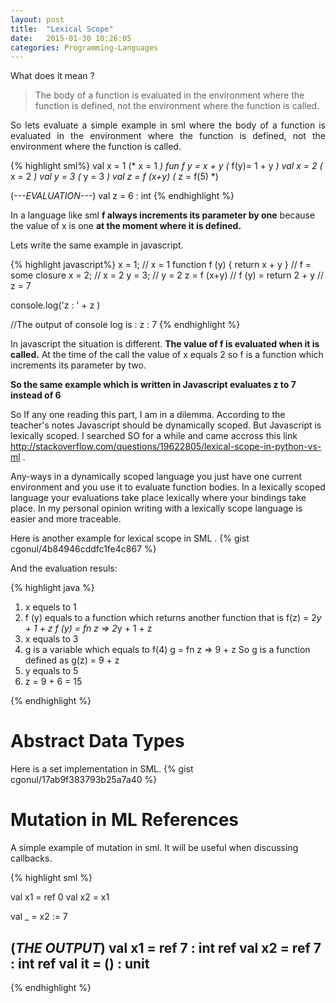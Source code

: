 ```yaml
---
layout: post
title:  "Lexical Scope"
date:   2015-01-30 10:26:05
categories: Programming-Languages
---
```

What does it mean ?
 
> The body of a function is evaluated in the environment where the function is defined, 
not the environment where the function is called.

<p align="justify">
So lets evaluate a simple example in sml where the body of a function is evaluated in 
the environment where the function is defined, not the environment where the function is called.
</p>

{% highlight  sml%}
val x = 1              (*    x = 1     *)
fun f y = x + y        (*  f(y)= 1 + y *)
val x = 2              (*    x = 2     *)
val y = 3              (*    y = 3     *)
val z = f (x+y)        (*    z = f(5)  *)

(*---EVALUATION---*)
val z = 6 : int
{% endhighlight %}

In a language like sml __f always increments its parameter by one__ because the value of x is one __at
the moment where it is defined.__

Lets write the same example in javascript.

{% highlight  javascript%}
x = 1;                             // x = 1
function f (y) { return x + y }    // f = some closure
x = 2;                             // x = 2
y = 3;                             // y = 2
z = f (x+y)                        // f (y) = return 2 + y
                                   // z = 7

console.log('z : ' + z )

//The output of console log is :
z : 7
{% endhighlight %}

In javascript the situation is different. __The value of f is evaluated when it is called.__
At the time of the call the value of x equals 2 so f is a function which increments its parameter
by two.

__So the same example which is written in Javascript evaluates z to 7 instead of 6__

So If any one reading this part, I am in a dilemma. According to the teacher's notes Javascript should be
dynamically scoped. But Javascript is lexically scoped. I searched SO for a while and came accross this
link <http://stackoverflow.com/questions/19622805/lexical-scope-in-python-vs-ml> .

Any-ways in a dynamically scoped language you just have one current environment and you use it to 
evaluate function bodies. In a lexically scoped language your evaluations take place lexically where 
your bindings take place. In my personal opinion writing with a lexically scope language is easier and
more traceable.

Here is another example for lexical scope in SML .
{% gist cgonul/4b84946cddfc1fe4c867 %}

And the evaluation resuls:

{% highlight java %}
1. x equels to 1
2. f (y) equals to a function which returns another function that is f(z) = 2*y + 1 + z
f (y) = fn z => 2*y + 1 + z
3. x equals to 3
4. g is a variable which equals to f(4)
g = fn z => 9 + z
So g is a function defined as g(z) = 9 + z
5. y equals to 5
6. z = 9 + 6 = 15

{% endhighlight %}	
  
# Abstract Data Types #

Here is a set implementation in SML.
{% gist cgonul/17ab9f383793b25a7a40 %}

# Mutation in ML References # 

A simple example of mutation in sml. It will be useful when discussing callbacks.

{% highlight sml %}

val x1 = ref 0
val x2 = x1

val _ = x2 := 7

(*THE OUTPUT*)
val x1 = ref 7 : int ref
val x2 = ref 7 : int ref
val it = () : unit
-
{% endhighlight %}			
 